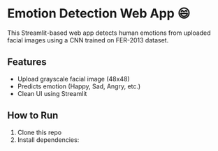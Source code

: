 # Emotion Detection Web App 😄

This Streamlit-based web app detects human emotions from uploaded facial images using a CNN trained on FER-2013 dataset.

## Features
- Upload grayscale facial image (48x48)
- Predicts emotion (Happy, Sad, Angry, etc.)
- Clean UI using Streamlit

## How to Run
1. Clone this repo
2. Install dependencies:
